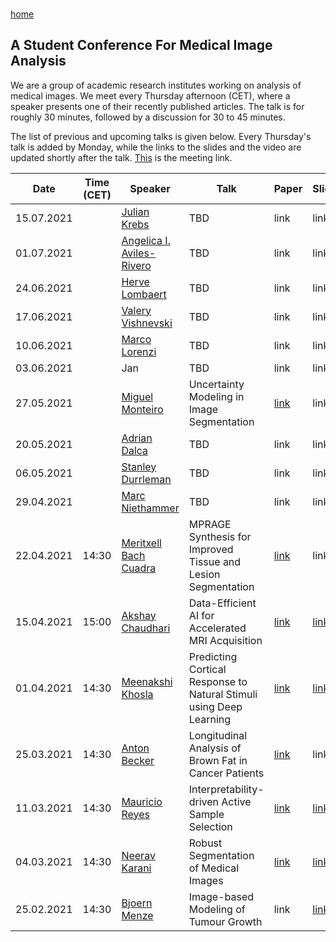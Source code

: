 <br/>

[home](https://neerakara.github.io/media_student_conference/)

## A Student Conference For Medical Image Analysis

We are a group of academic research institutes working on analysis of medical images.
We meet every Thursday afternoon (CET), where a speaker presents one of their recently published articles.
The talk is for roughly 30 minutes, followed by a discussion for 30 to 45 minutes.

[comment]: <> (We hope that this virtual conference will provide a platform for researchers to make their work known in the community. This has become difficult as there were no physical conferences in 2020 due to the pandemic, and this will likely remain to be the case in the near future. Also, it is common in our field to publish directly in journals. We think such a conference can substantially improve the visibility of journal articles. Finally, we hope that such continuous exchange of ideas will foster networking, and allow us to see / reconnect with people while still working from our home offices.)

The list of previous and upcoming talks is given below. Every Thursday's talk is added by Monday, while the links to the slides and the video are updated shortly after the talk. [This](https://ethz.zoom.us/j/92533050789?pwd=QldJSjVsOUhWUmxidGRLRE1VLzFYZz09) is the meeting link.


| Date        | Time (CET)  | Speaker             | Talk                                                             | Paper       | Slides      | Video      |
| ----------- | ------------|-------------------- | ---------------------------------------------------------------- | ----------- |-----------  |----------- |
| 15.07.2021  | | [Julian Krebs](https://scholar.google.com/citations?hl=en&user=VoUvdPQAAAAJ&view_op=list_works&sortby=pubdate)   | TBD | link | link | link |
| 01.07.2021  | | [Angelica I. Aviles-Rivero](https://angelicaiaviles.wordpress.com/)   | TBD | link | link | link |
| 24.06.2021  | | [Herve Lombaert](https://profs.etsmtl.ca/hlombaert/)   | TBD | link | link | link |
| 17.06.2021  | | [Valery Vishnevski](https://scholar.google.ch/citations?hl=en&user=1fGojj4AAAAJ&view_op=list_works&sortby=pubdate)   | TBD | link | link | link |
| 10.06.2021  | | [Marco Lorenzi](https://marcolorenzi.github.io/)   | TBD | link | link | link |
| 03.06.2021  | | Jan   | TBD | link | link | link |
| 27.05.2021  | | [Miguel Monteiro](https://scholar.google.com/citations?user=LyabfXcAAAAJ&hl=en)    | Uncertainty Modeling in Image Segmentation | [link](https://arxiv.org/pdf/2006.06015.pdf) | link | link |
| 20.05.2021  | | [Adrian Dalca](http://www.mit.edu/~adalca/index.html)    | TBD | link | link | link |
| 06.05.2021  | | [Stanley Durrleman](https://who.rocq.inria.fr/Stanley.Durrleman/#)   | TBD | link | link | link |
| 29.04.2021  | | [Marc Niethammer](https://biag.cs.unc.edu/author/marc-niethammer/)    | TBD | link | link | link |
| 22.04.2021  | 14:30 | [Meritxell Bach Cuadra](https://wp.unil.ch/mial/team/meritxell-bach-cuadra/)    | MPRAGE Synthesis for Improved Tissue and Lesion Segmentation | [link](https://www.sciencedirect.com/science/article/pii/S0010482521000913) | link | link |
| 15.04.2021  | 15:00 | [Akshay Chaudhari](https://profiles.stanford.edu/akshay-chaudhari)    | Data-Efficient AI for Accelerated MRI Acquisition | [link](https://arxiv.org/pdf/2102.06103.pdf) | [link](https://drive.google.com/file/d/10TnKVndPvd_5qyTb25fItD_2FCTv1TOP/view?usp=sharing) | [link](https://youtu.be/za0nzwZmaJ8) |
| 01.04.2021  | 14:30 | [Meenakshi Khosla](https://www.meenakshikhosla.com/)    | Predicting Cortical Response to Natural Stimuli using Deep Learning | [link](https://www.biorxiv.org/content/10.1101/2020.09.11.293878v1.full.pdf) | [link](https://drive.google.com/file/d/1f9ZapAmuQYqIqS_hvgAJEMqT5uEzyXXZ/view?usp=sharing) | link |
| 25.03.2021  | 14:30 | [Anton Becker](https://scholar.google.ch/citations?user=WWcqtdQAAAAJ&hl=en)        | Longitudinal Analysis of Brown Fat in Cancer Patients | [link](https://journals.plos.org/plosone/article?id=10.1371/journal.pone.0239990) | link | link |
| 11.03.2021  | 14:30 | [Mauricio Reyes](http://www.mauricioreyes.me/aboutme.html)      | Interpretability-driven Active Sample Selection | [link](https://ieeexplore.ieee.org/document/9361645) | [link](https://drive.google.com/file/d/1z7r0E1tBj4wbx5cNwsqYs-hZoxsvl2TL/view?usp=sharing) | link |
| 04.03.2021  | 14:30 | [Neerav Karani](https://neerakara.github.io/)       | Robust Segmentation of Medical Images | [link](https://linkinghub.elsevier.com/retrieve/pii/S1361841520302711) | [link](https://drive.google.com/file/d/1YpR7Qk69hBEtj5zLPTwc73ZMwRfryiq5/view?usp=sharing) | link |
| 25.02.2021  | 14:30 | [Bjoern Menze](http://home.in.tum.de/~menze/)        | Image-based Modeling of Tumour Growth | link | [link](https://drive.google.com/file/d/1S1DPtmJAPfhlefqsQ5q656hh0VdvmXAX/view?usp=sharing) | link |

<!--
The webpage corresponding to this markdown file is [this](https://neerakara.github.io/media_student_conference/).
--> 

<!--
You can use the [editor on GitHub](https://github.com/neerakara/media_student_conference/edit/gh-pages/index.md) to maintain and preview the content for your website in Markdown files.
--> 

<!--
<> Whenever you commit to this repository, GitHub Pages will run [Jekyll](https://jekyllrb.com/) to rebuild the pages in your site, from the content in your Markdown files.
--> 

<!--
### Markdown
Markdown is a lightweight and easy-to-use syntax for styling your writing. It includes conventions for
--> 

<!--
```markdown
Syntax highlighted code block
--> 

<!--
# Header 1
## Header 2
### Header 3
--> 

<!--
- Bulleted
- List
--> 

<!--
1. Numbered
2. List
--> 

<!--
**Bold** and _Italic_ and `Code` text
--> 

<!--
[Link](url) and ![Image](src)
```
--> 

<!--
For more details see [GitHub Flavored Markdown](https://guides.github.com/features/mastering-markdown/).
--> 

<!--
### Jekyll Themes
Your Pages site will use the layout and styles from the Jekyll theme you have selected in your [repository settings](https://github.com/neerakara/media_student_conference/settings). The name of this theme is saved in the Jekyll `_config.yml` configuration file.
--> 

<!--
### Support or Contact
Having trouble with Pages? Check out our [documentation](https://docs.github.com/categories/github-pages-basics/) or [contact support](https://support.github.com/contact) and we’ll help you sort it out.
--> 
